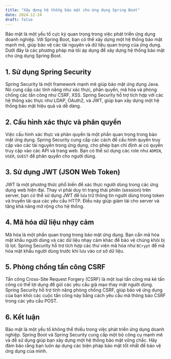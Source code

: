 ```yaml
---
title: "Xây dựng hệ thống bảo mật cho ứng dụng Spring Boot"
date: 2024-12-24
draft: false
---
```


Bảo mật là một yếu tố cực kỳ quan trọng trong việc phát triển ứng dụng doanh nghiệp. Với Spring Boot, bạn có thể xây dựng một hệ thống bảo mật mạnh mẽ, giúp bảo vệ các tài nguyên và dữ liệu quan trọng của ứng dụng. Dưới đây là các phương pháp mà tôi áp dụng để xây dựng hệ thống bảo mật cho ứng dụng Spring Boot.

## 1. Sử dụng Spring Security

Spring Security là một framework mạnh mẽ giúp bảo mật ứng dụng Java. Nó cung cấp các tính năng như xác thực, phân quyền, mã hóa và phòng chống các tấn công như CSRF, XSS. Spring Security hỗ trợ tích hợp với các hệ thống xác thực như LDAP, OAuth2, và JWT, giúp bạn xây dựng một hệ thống bảo mật hiệu quả và dễ dàng.

## 2. Cấu hình xác thực và phân quyền

Việc cấu hình xác thực và phân quyền là một phần quan trọng trong bảo mật ứng dụng. Spring Security cung cấp các cách để cấu hình quyền truy cập vào các tài nguyên trong ứng dụng, cho phép bạn chỉ định ai có quyền truy cập vào các API và trang web. Bạn có thể sử dụng các role như `ADMIN`, `USER`, `GUEST` để phân quyền cho người dùng.

## 3. Sử dụng JWT (JSON Web Token)

JWT là một phương thức phổ biến để xác thực người dùng trong các ứng dụng web hiện đại. Thay vì phải duy trì trạng thái phiên (session) trên server, bạn có thể sử dụng JWT để lưu trữ thông tin người dùng trong token và truyền tải qua các yêu cầu HTTP. Điều này giúp giảm tải cho server và tăng khả năng mở rộng cho hệ thống.

## 4. Mã hóa dữ liệu nhạy cảm

Mã hóa là một phần quan trọng trong bảo mật ứng dụng. Bạn cần mã hóa mật khẩu người dùng và các dữ liệu nhạy cảm khác để bảo vệ chúng khỏi bị lộ lọt. Spring Security hỗ trợ tích hợp các thư viện mã hóa như `BCrypt` để mã hóa mật khẩu người dùng trước khi lưu vào cơ sở dữ liệu.

## 5. Phòng chống tấn công CSRF

Tấn công Cross-Site Request Forgery (CSRF) là một loại tấn công mà kẻ tấn công có thể lợi dụng để gửi các yêu cầu giả mạo thay mặt người dùng. Spring Security hỗ trợ tính năng phòng chống CSRF, giúp bảo vệ ứng dụng của bạn khỏi các cuộc tấn công này bằng cách yêu cầu mã thông báo CSRF trong các yêu cầu POST.

## 6. Kết luận

Bảo mật là một yếu tố không thể thiếu trong việc phát triển ứng dụng doanh nghiệp. Spring Boot và Spring Security cung cấp một bộ công cụ mạnh mẽ và dễ sử dụng giúp bạn xây dựng một hệ thống bảo mật vững chắc. Hãy đảm bảo rằng bạn luôn áp dụng các biện pháp bảo mật tốt nhất để bảo vệ ứng dụng của mình.
